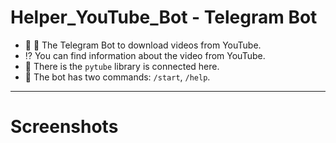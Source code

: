 # Helper_YouTube_Bot - Telegram Bot

- :floppy_disk:	:calling: The Telegram Bot to download videos from YouTube.
- :interrobang: You can find information about the video from YouTube.
- :pencil: There is the `pytube` library is connected here.
- :open_file_folder: The bot has two commands: `/start`, `/help`.

---

# Screenshots
